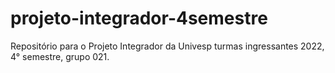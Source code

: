 # projeto-integrador-4semestre
Repositório para o Projeto Integrador da Univesp turmas ingressantes 2022, 4° semestre, grupo 021.
